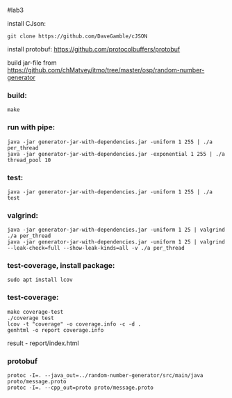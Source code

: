 #lab3

install CJson:

    git clone https://github.com/DaveGamble/cJSON
    
install protobuf: https://github.com/protocolbuffers/protobuf

build jar-file from https://github.com/chMatvey/itmo/tree/master/osp/random-number-generator

### build:

    make

### run with pipe:
   
    java -jar generator-jar-with-dependencies.jar -uniform 1 255 | ./a per_thread
    java -jar generator-jar-with-dependencies.jar -exponential 1 255 | ./a thread_pool 10
    
### test:

    java -jar generator-jar-with-dependencies.jar -uniform 1 255 | ./a test
    
### valgrind:

    java -jar generator-jar-with-dependencies.jar -uniform 1 25 | valgrind ./a per_thread
    java -jar generator-jar-with-dependencies.jar -uniform 1 25 | valgrind --leak-check=full --show-leak-kinds=all -v ./a per_thread

### test-coverage, install package:
    
    sudo apt install lcov
    
### test-coverage:

    make coverage-test
    ./coverage test
    lcov -t "coverage" -o coverage.info -c -d .
    genhtml -o report coverage.info
    
result - report/index.html

### protobuf

    protoc -I=. --java_out=../random-number-generator/src/main/java proto/message.proto
    protoc -I=. --cpp_out=proto proto/message.proto